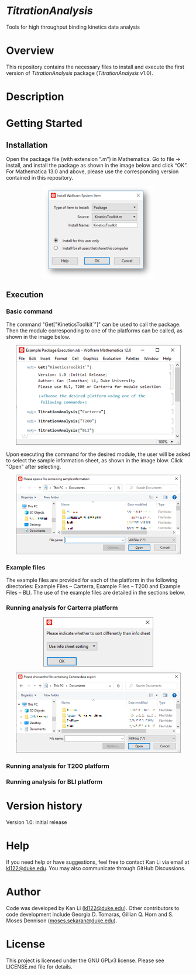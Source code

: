 # <em>TitrationAnalysis</em>
Tools for high throughput binding kinetics data analysis
# Overview
This repository contains the necessary files to install and execute the first version of <em>TitrationAnalysis</em> package (<em>TitrationAnalysis</em> v1.0).
# Description
# Getting Started
## Installation
Open the package file (with extension “.m”) in Mathematica. Go to file → install, and install the package as shown in the image below and click “OK”. For Mathematica 13.0 and above, please use the corresponding version contained in this repository.

<p align="center">
<img src="Graphics for README/Installation illustration 2023May.png" width="300"/>
</p>

## Execution
### Basic command
The command "Get["KineticsToolkit`"]" can be used to call the package. Then the module corresponding to one of the platforms can be called, as shown in the image below.

<p align="center">
<img src="Graphics for README/Package Calling 2023May.PNG" width="450"/>
</p>

Upon executing the command for the desired module, the user will be asked to select the sample information sheet, as shown in the image blow. Click “Open” after selecting.

<p align="center">
<img src="Graphics for README/Platform Calling 2023May.PNG" width="450"/>
</p>

### Example files
The example files are provided for each of the platform in the following directories: Example Files – Carterra, Example Files – T200 and Example Files – BLI. The use of the example files are detailed in the sections below.
### Running analysis for Carterra platform

<p align="center">
<img src="Graphics for README/Sorting Choice 2023May.PNG" width="300"/>
</p>

<p align="center">
<img src="Graphics for README/Choose Carterra Data 2023May.PNG" width="450"/>
</p>

### Running analysis for T200 platform
### Running analysis for BLI platform
# Version history
Version 1.0: initial release
# Help
If you need help or have suggestions, feel free to contact Kan Li via email at kl122@duke.edu. You may also communicate through GitHub Discussions.
# Author
Code was developed by Kan Li (kl122@duke.edu).
Other contributors to code development include Georgia D. Tomaras, Gillian Q. Horn and S. Moses Dennison (moses.sekaran@duke.edu).
# License
This project is licensed under the GNU GPLv3 license. Please see LICENSE.md file for details.
